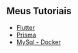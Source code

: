 ## Meus Tutoriais

- [Flutter](./flutter/flutter-install.md)
- [Prisma](./javascript/prisma/prisma-install.md)
- [MySql - Docker](./mysql/mysql-docker-compose.md)